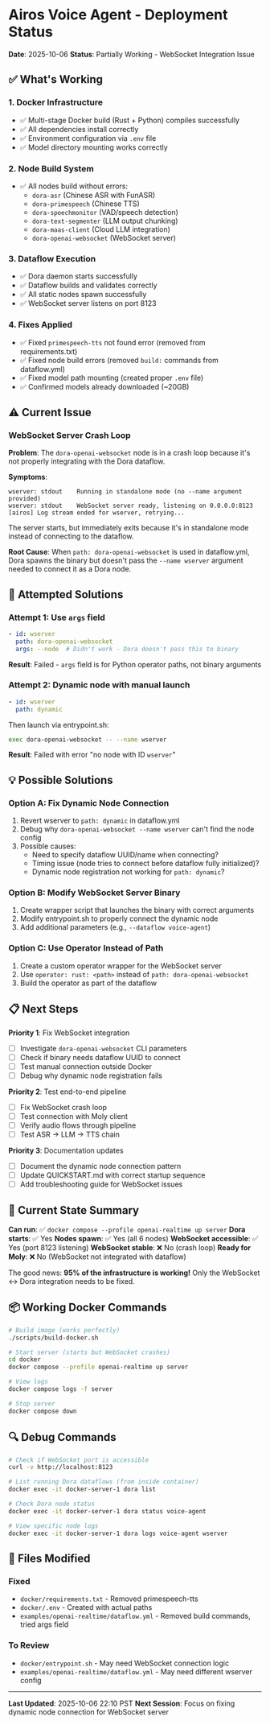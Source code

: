 # Airos Voice Agent - Deployment Status

**Date**: 2025-10-06
**Status**: Partially Working - WebSocket Integration Issue

## ✅ What's Working

### 1. Docker Infrastructure
- ✅ Multi-stage Docker build (Rust + Python) compiles successfully
- ✅ All dependencies install correctly
- ✅ Environment configuration via `.env` file
- ✅ Model directory mounting works correctly

### 2. Node Build System
- ✅ All nodes build without errors:
  - `dora-asr` (Chinese ASR with FunASR)
  - `dora-primespeech` (Chinese TTS)
  - `dora-speechmonitor` (VAD/speech detection)
  - `dora-text-segmenter` (LLM output chunking)
  - `dora-maas-client` (Cloud LLM integration)
  - `dora-openai-websocket` (WebSocket server)

### 3. Dataflow Execution
- ✅ Dora daemon starts successfully
- ✅ Dataflow builds and validates correctly
- ✅ All static nodes spawn successfully
- ✅ WebSocket server listens on port 8123

### 4. Fixes Applied
- ✅ Fixed `primespeech-tts` not found error (removed from requirements.txt)
- ✅ Fixed node build errors (removed `build:` commands from dataflow.yml)
- ✅ Fixed model path mounting (created proper `.env` file)
- ✅ Confirmed models already downloaded (~20GB)

## ⚠️ Current Issue

### WebSocket Server Crash Loop

**Problem**: The `dora-openai-websocket` node is in a crash loop because it's not properly integrating with the Dora dataflow.

**Symptoms**:
```
wserver: stdout    Running in standalone mode (no --name argument provided)
wserver: stdout    WebSocket server ready, listening on 0.0.0.0:8123
[airos] Log stream ended for wserver, retrying...
```

The server starts, but immediately exits because it's in standalone mode instead of connecting to the dataflow.

**Root Cause**:
When `path: dora-openai-websocket` is used in dataflow.yml, Dora spawns the binary but doesn't pass the `--name wserver` argument needed to connect it as a Dora node.

## 🔧 Attempted Solutions

### Attempt 1: Use `args` field
```yaml
- id: wserver
  path: dora-openai-websocket
  args: --node  # Didn't work - Dora doesn't pass this to binary
```
**Result**: Failed - `args` field is for Python operator paths, not binary arguments

### Attempt 2: Dynamic node with manual launch
```yaml
- id: wserver
  path: dynamic
```
Then launch via entrypoint.sh:
```bash
exec dora-openai-websocket -- --name wserver
```
**Result**: Failed with error "no node with ID `wserver`"

## 💡 Possible Solutions

### Option A: Fix Dynamic Node Connection
1. Revert wserver to `path: dynamic` in dataflow.yml
2. Debug why `dora-openai-websocket --name wserver` can't find the node config
3. Possible causes:
   - Need to specify dataflow UUID/name when connecting?
   - Timing issue (node tries to connect before dataflow fully initialized)?
   - Dynamic node registration not working for `path: dynamic`?

### Option B: Modify WebSocket Server Binary
1. Create wrapper script that launches the binary with correct arguments
2. Modify entrypoint.sh to properly connect the dynamic node
3. Add additional parameters (e.g., `--dataflow voice-agent`)

### Option C: Use Operator Instead of Path
1. Create a custom operator wrapper for the WebSocket server
2. Use `operator: rust: <path>` instead of `path: dora-openai-websocket`
3. Build the operator as part of the dataflow

## 📋 Next Steps

**Priority 1**: Fix WebSocket integration
- [ ] Investigate `dora-openai-websocket` CLI parameters
- [ ] Check if binary needs dataflow UUID to connect
- [ ] Test manual connection outside Docker
- [ ] Debug why dynamic node registration fails

**Priority 2**: Test end-to-end pipeline
- [ ] Fix WebSocket crash loop
- [ ] Test connection with Moly client
- [ ] Verify audio flows through pipeline
- [ ] Test ASR → LLM → TTS chain

**Priority 3**: Documentation updates
- [ ] Document the dynamic node connection pattern
- [ ] Update QUICKSTART.md with correct startup sequence
- [ ] Add troubleshooting guide for WebSocket issues

## 🎯 Current State Summary

**Can run**: ✅ `docker compose --profile openai-realtime up server`
**Dora starts**: ✅ Yes
**Nodes spawn**: ✅ Yes (all 6 nodes)
**WebSocket accessible**: ✅ Yes (port 8123 listening)
**WebSocket stable**: ❌ No (crash loop)
**Ready for Moly**: ❌ No (WebSocket not integrated with dataflow)

The good news: **95% of the infrastructure is working!** Only the WebSocket ↔ Dora integration needs to be fixed.

## 📦 Working Docker Commands

```bash
# Build image (works perfectly)
./scripts/build-docker.sh

# Start server (starts but WebSocket crashes)
cd docker
docker compose --profile openai-realtime up server

# View logs
docker compose logs -f server

# Stop server
docker compose down
```

## 🔍 Debug Commands

```bash
# Check if WebSocket port is accessible
curl -v http://localhost:8123

# List running Dora dataflows (from inside container)
docker exec -it docker-server-1 dora list

# Check Dora node status
docker exec -it docker-server-1 dora status voice-agent

# View specific node logs
docker exec -it docker-server-1 dora logs voice-agent wserver
```

## 📄 Files Modified

### Fixed
- `docker/requirements.txt` - Removed primespeech-tts
- `docker/.env` - Created with actual paths
- `examples/openai-realtime/dataflow.yml` - Removed build commands, tried args field

### To Review
- `docker/entrypoint.sh` - May need WebSocket connection logic
- `examples/openai-realtime/dataflow.yml` - May need different wserver config

---

**Last Updated**: 2025-10-06 22:10 PST
**Next Session**: Focus on fixing dynamic node connection for WebSocket server
